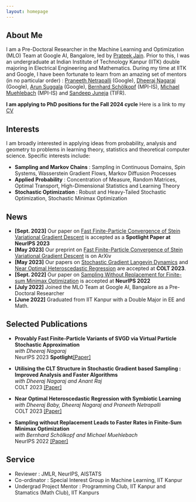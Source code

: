 ```yaml
---
layout: homepage
---
```


## About Me

I am a Pre-Doctoral Researcher in the Machine Learning and Optimization (MLO) Team at Google AI, Bangalore, led by  [Prateek Jain](http://www.prateekjain.org/). Prior to this, I was an undergraduate at Indian Institute of Technology Kanpur (IITK) double majoring in Electrical Engineering and Mathematics. During my time at IITK and Google, I have been fortunate to learn from an amazing set of mentors (in no particular order) : [Praneeth Netrapalli](https://praneethnetrapalli.org/) (Google), [Dheeraj Nagaraj](https://dheerajnagaraj.com/) (Google), [Arun Suggala](https://www.cs.cmu.edu/~asuggala/) (Google), [Bernhard Schölkopf](https://is.mpg.de/~bs) (MPI-IS), [Michael Muehlebach](https://sites.google.com/corp/view/mmuehlebach/) (MPI-IS) and [Sandeep Juneja](https://www.tcs.tifr.res.in/~sandeepj/) (TIFR).

**I am applying to PhD positions for the Fall 2024 cycle** Here is a link to my [CV](https://aniket1998.github.io/assets/files/cv.pdf)


##  Interests

I am broadly interested in applying ideas from probability, analysis and geometry to problems in learning theory, statistics and theoretical computer science. Specific interests include:

- **Sampling and Markov Chains** : Sampling in Continuous Domains, Spin Systems, Wasserstein Gradient Flows, Markov Diffusion Processes  
- **Applied Probability** : Concentration of Measure, Random Matrices, Optimal Transport, High-Dimensional Statistics and Learning Theory  
- **Stochastic Optimization** : Robust and Heavy-Tailed Stochastic Optimization, Stochastic Minimax Optimization  

## News

- **[Sept. 2023]** Our paper on [Fast Finite-Particle Convergence of Stein Variational Gradient Descent](https://arxiv.org/pdf/2305.17558.pdf) is accepted as a **Spotlight Paper at NeurIPS 2023**
- **[May 2023]** Our preprint on [Fast Finite-Particle Convergence of Stein Variational Gradient Descent](https://arxiv.org/pdf/2305.17558.pdf) is on ArXiv
- **[May 2023]** Our papers on [Stochastic Gradient Langevin Dynamics](https://proceedings.mlr.press/v195/das23a.html) and [Near Optimal Heteroscedastic Regression](https://proceedings.mlr.press/v195/das23b.html) are accepted at **COLT 2023**. 
- **[Sept. 2022]** Our paper on [Sampling Without Replacement for Finite-sum Minimax Optimization](https://proceedings.neurips.cc/paper_files/paper/2022/hash/2ce4f0b8e24c45318352068603153590-Abstract-Conference.html) is accepted at **NeurIPS 2022** 
- **[July 2022]** Joined the MLO Team at Google AI, Bangalore as a Pre-Doctoral Researcher
- **[June 2022]** Graduated from IIT Kanpur with a Double Major in EE and Math.

## Selected Publications

- **Provably Fast Finite-Particle Variants of SVGD via Virtual Particle Stochastic Approximation**  
*with Dheeraj Nagaraj*  
NeurIPS 2023 **Spotlight**[[Paper]](https://arxiv.org/pdf/2305.17558.pdf)

- **Utilising the CLT Structure in Stochastic Gradient based Sampling : Improved Analysis and Faster Algorithms**  
*with Dheeraj Nagaraj and Anant Raj*  
COLT 2023 [[Paper]](https://proceedings.mlr.press/v195/das23b.html)

- **Near Optimal Heteroscedastic Regression with Symbiotic Learning**  
*with Dheeraj Baby, Dheeraj Nagaraj and Praneeth Netrapalli*  
COLT 2023 [[Paper]](https://proceedings.mlr.press/v195/das23a.html)

- **Sampling without Replacement Leads to Faster Rates in Finite-Sum Minimax Optimization**  
*with Bernhard Schölkopf and Michael Muehlebach*  
NeurIPS 2022 [[Paper]](https://proceedings.neurips.cc/paper_files/paper/2022/hash/2ce4f0b8e24c45318352068603153590-Abstract-Conference.html)

## Service

- Reviewer : JMLR, NeurIPS, AISTATS
- Co-ordinator : Special Interest Group in Machine Learning, IIT Kanpur
- Undergrad Project Mentor : Programming Club, IIT Kanpur and Stamatics (Math Club), IIT Kanpurs
